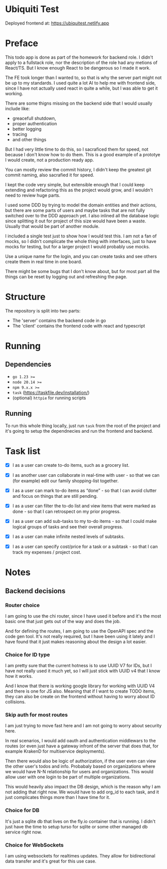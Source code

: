 # Ubiquiti Test

Deployed frontend at: https://ubiquitest.netlify.app

# Preface

This todo app is done as part of the homework for backend role. I didn't apply to a
fullstack role, nor the description of the role had any metions of React/TS. But I know enough
React to be dangerous so I made it work.

The FE took longer than I wanted to, so that is why the server part might not be
up to my standards. I used quite a lot AI to help me with frontend side, since I have
not actually used react in quite a while, but I was able to get it working.

There are some thigns missing on the backend side that I would usually include
like:
- greacefull shutdown,
- proper authentication
- better logging
- tracing
- and other things

But I had very little time to do this, so I sacraficed them for speed, not
because I don't know how to do them. This is a good example of a prototye I
would create, not a production ready app.

You can mostly review the commit history, I didn't keep the greatest git commit
naming, also sacrafied it for speed.

I kept the code very simple, but extensible enough that I could keep extending
and refactoring this as the project would grow, and I wouldn't need to review
huge parts.

I used some DDD by trying to model the domain entities and their actions, but
there are some parts of users and maybe tasks that are not fully switched over
to the DDD approach yet. I also inlined all the database logic since splitting
it out for project of this size would have been a waste. Usually that would be
part of another module.

I included a single test just to show how I would test this. I am not a fan of
mocks, so I didn't complicate the whole thing with interfaces, just to have
mocks for testing, but for a larger project I would probably use mocks.  


Use a unique name for the login, and you can create tasks and see others create
them in real time in one board.

There might be some bugs that I don't know about, but for most part all the
things can be reset by logging out and refreshing the page.

# Structure

The repository is split into two parts: 

- The 'server' contains the backend code in go 
- The 'client' contains the frontend code with react and typescript

# Running

## Dependencies

- `go 1.23 >=`
- `node 20.14 >=`
- `npm 9.x.x >=`
- `task` (https://taskfile.dev/installation/)
- (optional) `httpie` for running scripts

## Running 

To run this whole thing locally, just run `task` from the root of the project
and it's going to setup the dependnecies and run the frontend and backend.

# Task list

- [x] I as a user can create to-do items, such as a grocery list. 
- [x] I as another user can collaborate in real-time with user - so that we can 
(for example) edit our family shopping-list together.

- [x] I as a user can mark to-do items as “done” - so that I can avoid clutter and focus on
things that are still pending.
- [x] I as a user can filter the to-do list and view items that were marked as done - so that I
can retrospect on my prior progress.
- [x] I as a user can add sub-tasks to my to-do items - so that I could make logical groups of
tasks and see their overall progress.
- [x] I as a user can make infinite nested levels of subtasks.
- [x] I as a user can specify cost/price for a task or a subtask - so that I can track my
expenses / project cost.


# Notes

## Backend decisions

### Router choice

I am going to use the chi router, since I have used it before and it's the most
basic one that just gets out of the way and does the job.

And for defining the routes, I am going to use the OpenAPI spec and the code gen
tool. It's not really required, but I have been using it lately and I have found
that it just makes reasoning about the design a lot easier.

### Choice for ID type

I am pretty sure that the current hotness is to use UUID V7 for IDs, but I have
not really used it much yet, so I will just stick with UUID v4 that I know how
it works.

And I know that there is working google library for working with UUID V4 and
there is one for JS also. Meaning that if I want to create TODO items, they can
also be create on the frontend without having to worry about ID collisions.

### Skip auth for most routes

I am just trying to move fast here and I am not going to worry about security
here. 

In real scenarios, I would add oauth and authentication middlewars to the routes (or even
just have a gateway infront of the server that does that, for example KrakenD
for multiservice deployments).

Then there would also be logic of authorization, if the user even can view the
other user's todos and info. Probabaly based on organizations where we would
have N-N relationship for users and organizations. This would allow user with
one login to be part of multiple organizations.

This would heavily also impact the DB design, which is the reason why I am not
adding that right now. We would have to add org_id to each task, and it just
complicates things more than I have time for it.

### Choice for DB

It's just a sqlite db that lives on the fly.io container that is running. I
didn't just have the time to setup turso for sqlite or some other managed db
service right now.

### Choice for WebSockets

I am using websockets for realtimes updates. They allow for bidirectional data
transfer and it's great for this use case.

